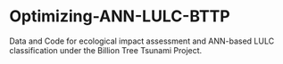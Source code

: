 # Optimizing-ANN-LULC-BTTP
Data and Code for ecological impact assessment and ANN-based LULC classification under the Billion Tree Tsunami Project.
